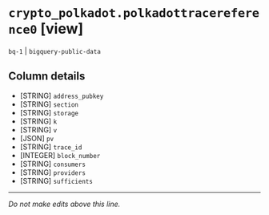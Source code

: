 # `crypto_polkadot.polkadottracereference0` [view]
`bq-1` | `bigquery-public-data`

## Column details
* [STRING]    `address_pubkey`
* [STRING]    `section`
* [STRING]    `storage`
* [STRING]    `k`
* [STRING]    `v`
* [JSON]      `pv`
* [STRING]    `trace_id`
* [INTEGER]   `block_number`
* [STRING]    `consumers`
* [STRING]    `providers`
* [STRING]    `sufficients`

-------------------------------------------------------------------------------
*Do not make edits above this line.*
